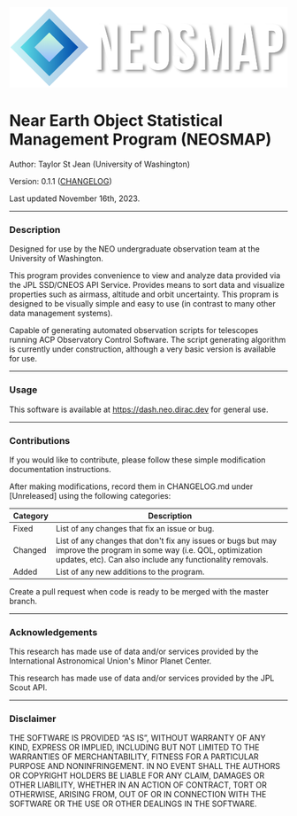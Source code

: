 ![logo-dark.png](static%2Fimg%2Flogo-dark.png)

# Near Earth Object Statistical Management Program (NEOSMAP)

Author: Taylor St Jean (University of Washington)

Version: 0.1.1 ([CHANGELOG](./CHANGELOG.md))

Last updated November 16th, 2023.

---

### Description

Designed for use by the NEO undergraduate observation team at the University of Washington.

This program provides convenience to view and analyze data provided via the JPL SSD/CNEOS API Service. Provides means to sort data and visualize properties such as airmass, altitude and orbit uncertainty. This propram is designed to be visually simple and easy to use (in contrast to many other data management systems).

Capable of generating automated observation scripts for telescopes running ACP Observatory Control Software. The script generating algorithm is currently under construction, although a very basic version is available for use.

---

### Usage

This software is available at https://dash.neo.dirac.dev for general use.

---

### Contributions

If you would like to contribute, please follow these simple modification documentation instructions.

After making modifications, record them in CHANGELOG.md under \[Unreleased\] using the following categories:

| Category | Description                                                                                                                                                                       |
|----------|-----------------------------------------------------------------------------------------------------------------------------------------------------------------------------------|
| Fixed    | List of any changes that fix an issue or bug.                                                                                                                                     |
| Changed  | List of any changes that don't fix any issues or bugs but may improve the program in some way (i.e. QOL, optimization updates, etc). Can also include any functionality removals. |
| Added    | List of any new additions to the program.                                                                                                                                         |

Create a pull request when code is ready to be merged with the master branch.

---

### Acknowledgements

This research has made use of data and/or services provided by the International Astronomical Union's Minor Planet Center.

This research has made use of data and/or services provided by the JPL Scout API.

---

### Disclaimer

THE SOFTWARE IS PROVIDED “AS IS”, WITHOUT WARRANTY OF ANY KIND, EXPRESS OR IMPLIED, INCLUDING BUT NOT LIMITED TO THE WARRANTIES OF MERCHANTABILITY, FITNESS FOR A PARTICULAR PURPOSE AND NONINFRINGEMENT. IN NO EVENT SHALL THE AUTHORS OR COPYRIGHT HOLDERS BE LIABLE FOR ANY CLAIM, DAMAGES OR OTHER LIABILITY, WHETHER IN AN ACTION OF CONTRACT, TORT OR OTHERWISE, ARISING FROM, OUT OF OR IN CONNECTION WITH THE SOFTWARE OR THE USE OR OTHER DEALINGS IN THE SOFTWARE.
